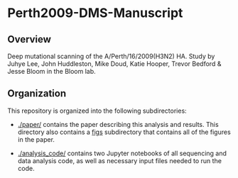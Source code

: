 # Perth2009-DMS-Manuscript

## Overview

Deep mutational scanning of the A/Perth/16/2009(H3N2) HA.
Study by Juhye Lee, John Huddleston, Mike Doud, Katie Hooper, Trevor Bedford & Jesse Bloom in the Bloom lab.

## Organization

This repository is organized into the following subdirectories:

* [./paper/](./paper/) contains the paper describing this analysis and results. This directory also contains a [figs](./paper/figs) subdirectory that contains all of the figures in the paper.

* [./analysis_code/]([./analysis_code/) contains two Jupyter notebooks of all sequencing and data analysis code, as well as necessary input files needed to run the code.